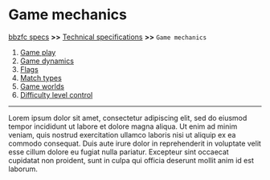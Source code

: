 # Game mechanics

[bbzfc specs](../bbzfc_specs.md) **>>** [Technical specifications](technical_specifications.md) **>>** `Game mechanics`

1. [Game play](bbzfc_specs/game_play.md)
2. [Game dynamics](bbzfc_specs/game_dynamics.md)
3. [Flags](bbzfc_specs/flags.md)
4. [Match types](bbzfc_specs/match_types.md)
5. [Game worlds](bbzfc_specs/game_worlds.md)
6. [Difficulty level control](bbzfc_specs/difficulty_level_control.md)

---

Lorem ipsum dolor sit amet, consectetur adipiscing elit, sed do eiusmod tempor incididunt ut labore et dolore magna
aliqua. Ut enim ad minim veniam, quis nostrud exercitation ullamco laboris nisi ut aliquip ex ea commodo consequat. Duis
aute irure dolor in reprehenderit in voluptate velit esse cillum dolore eu fugiat nulla pariatur. Excepteur sint
occaecat cupidatat non proident, sunt in culpa qui officia deserunt mollit anim id est laborum.
